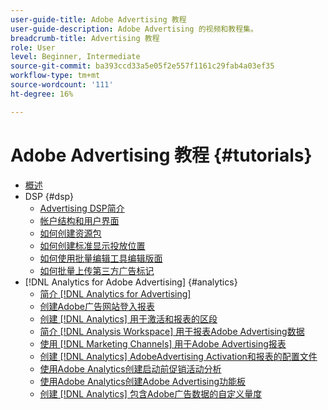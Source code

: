 ```yaml
---
user-guide-title: Adobe Advertising 教程
user-guide-description: Adobe Advertising 的视频和教程集。
breadcrumb-title: Advertising 教程
role: User
level: Beginner, Intermediate
source-git-commit: ba393ccd33a5e05f2e557f1161c29fab4a03ef35
workflow-type: tm+mt
source-wordcount: '111'
ht-degree: 16%

---
```



# Adobe Advertising 教程 {#tutorials}

+ [概述](overview.md)
+ DSP {#dsp}
   + [Advertising DSP简介](/help/dsp/intro.md)
   + [帐户结构和用户界面](/help/dsp/ui.md)
   + [如何创建资源包](/help/dsp/package-create.md)
   + [如何创建标准显示投放位置](/help/dsp/placement-create.md)
   + [如何使用批量编辑工具编辑版面](/help/dsp/bulk-edit-placement-tools.md)
   + [如何批量上传第三方广告标记](/help/dsp/bulk-upload-third-party-ad-tags.md)
+ [!DNL Analytics for Adobe Advertising] {#analytics}
   + [简介 [!DNL Analytics for Advertising]](/help/integrations/analytics/intro-a4adc.md)
   + [创建Adobe广告网站登入报表](/help/integrations/analytics/analytics-site-entry-a4adc.md)
   + [创建 [!DNL Analytics] 用于激活和报表的区段](/help/integrations/analytics/analytics-segments-a4adc.md)
   + [简介 [!DNL Analysis Workspace] 用于报表Adobe Advertising数据](/help/integrations/analytics/analytics-analysis-workspace-a4adc.md)
   + [使用 [!DNL Marketing Channels] 用于Adobe Advertising报表](/help/integrations/analytics/analytics-reporting-a4adc.md)
   + [创建 [!DNL Analytics] AdobeAdvertising Activation和报表的配置文件](/help/integrations/analytics/analytics-profiles-a4adc.md)
   + [使用Adobe Analytics创建启动前促销活动分析](/help/integrations/analytics/analytics-pre-launch-a4adc.md)
   + [使用Adobe Analytics创建Adobe Advertising功能板](/help/integrations/analytics/analytics-dashboards-a4adc.md)
   + [创建 [!DNL Analytics] 包含Adobe广告数据的自定义量度](/help/integrations/analytics/analytics-custom-metrics-a4adc.md)

<!-- Add to DSP chapter once the videos are complete:
  + [How to Create a Placement](/help/dsp/placement-create.md)
  + [Placement Targeting Capabilities](/help/dsp/placement-targeting.md)
  + [Audience Libraries and Applying Behavioral Targeting](/help/dsp/audience-libraries.md)
-->

<!-- If I move the "Analytics for Advertising chapter into a larger Integrations chapter, then I'll need to set up redirects by copying a CSV file into this repo and populating it for those legacy file names. -->
